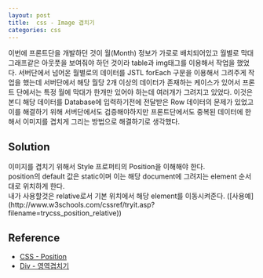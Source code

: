```yaml
---
layout: post
title:  css - Image 겹치기
categories: css
---
```


이번에 프론트단을 개발하던 것이 월(Month) 정보가 가로로 배치되어있고 월별로 막대 그래프같은 아웃풋을 보여줘야 하던 것이라 table과 img태그를 이용해서 작업을 했었다. 서버단에서 넘어온 월별로의 데이터를 JSTL forEach 구문을 이용해서 그려주게 작업을 했는데 서버단에서 해당 월당 2개 이상의 데이터가 존재하는 케이스가 있어서 프론트 단에서는 특정 월에 막대가 한개만 있어야 하는데 여러개가 그려지고 있었다. 이것은 본디 해당 데이터를 Database에 입력하기전에 전달받은 Row 데이터의 문제가 있었고 이를 해결하기 위해 서버단에서도 검증해야하지만 프론트단에서도 중복된 데이터에 한해서 이미지를 겹치게 그리는 방법으로 해결하기로 생각했다. <br>

<h2>Solution</h2>
이미지를 겹치기 위해서 Style 프로퍼티의 Position을 이해해야 한다. <br>
position의 default 값은 static이며 이는 해당 document에 그려지는 element 순서대로 위치하게 한다. <br>
내가 사용할것은 relative로서 기본 위치에서 해당 element를 이동시켜준다. ([사용예](http://www.w3schools.com/cssref/tryit.asp?filename=trycss_position_relative)) <br>



<h2>Reference</h2>

- [CSS - Position ](http://www.w3schools.com/cssref/pr_class_position.asp)
- [Div - 영역겹치기](http://howways.blogspot.kr/2014/01/HTML-DIV-Layer-Position-Absolute-Relative-Z-index-Visibility.html)
